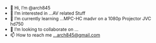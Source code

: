 - 👋 Hi, I’m @arch845
- 👀 I’m interested in ...AV related Stuff
- 🌱 I’m currently learning ...MPC-HC madvr on a 1080p Projector JVC hd750
- 💞️ I’m looking to collaborate on ...
- 📫 How to reach me ...arch845@gmail.com

<!---
arch845/arch845 is a ✨ special ✨ repository because its `README.md` (this file) appears on your GitHub profile.
You can click the Preview link to take a look at your changes.
--->
